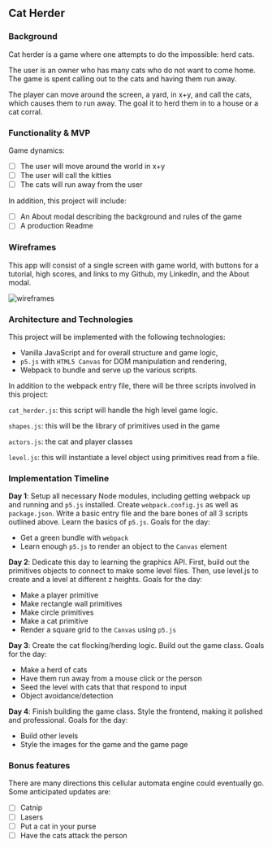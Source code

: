 ## Cat Herder

### Background

Cat herder is a game where one attempts to do the impossible: herd cats.

The user is an owner who has many cats who do not want to come home.
The game is spent calling out to the cats and having them run away.

The player can move around the screen, a yard, in x+y, and call the cats, which
causes them to run away. The goal it to herd them in to a house or a
cat corral.

### Functionality & MVP  

Game dynamics:

- [ ] The user will move around the world in x+y
- [ ] The user will call the kitties
- [ ] The cats will run away from the user

In addition, this project will include:

- [ ] An About modal describing the background and rules of the game
- [ ] A production Readme

### Wireframes

This app will consist of a single screen with game world, with
buttons for a tutorial, high scores, and links to my Github, my LinkedIn,
and the About modal.

![wireframes](images/cat_herder.png)

### Architecture and Technologies

This project will be implemented with the following technologies:

- Vanilla JavaScript and for overall structure and game logic,
- `p5.js` with `HTML5 Canvas` for DOM manipulation and rendering,
- Webpack to bundle and serve up the various scripts.

In addition to the webpack entry file, there will be three scripts involved in this project:

`cat_herder.js`: this script will handle the high level game logic.

`shapes.js`: this will be the library of primitives used in the game

`actors.js`: the cat and player classes

`level.js`: this will instantiate a level object using primitives read
from a file.

### Implementation Timeline

**Day 1**: Setup all necessary Node modules, including getting webpack up and running and `p5.js` installed.  Create `webpack.config.js` as well as `package.json`.  Write a basic entry file and the bare bones of all 3 scripts outlined above.  Learn the basics of `p5.js`.  Goals for the day:

- Get a green bundle with `webpack`
- Learn enough `p5.js` to render an object to the `Canvas` element

**Day 2**: Dedicate this day to learning the graphics API.  First, build out the primitives objects to connect to make some level files.  Then, use level.js to create and a level at different z heights.  Goals for the day:

- Make a player primitive
- Make rectangle wall primitives
- Make circle primitives
- Make a cat primitive
- Render a square grid to the `Canvas` using `p5.js`

**Day 3**: Create the cat flocking/herding logic.  Build out the game class.  Goals for the day:

- Make a herd of cats
- Have them run away from a mouse click or the person
- Seed the level with cats that that respond to input
- Object avoidance/detection

**Day 4**: Finish building the game class. Style the frontend, making it polished and professional.  Goals for the day:

- Build other levels
- Style the images for the game and the game page

### Bonus features

There are many directions this cellular automata engine could eventually go.  Some anticipated updates are:

- [ ] Catnip
- [ ] Lasers
- [ ] Put a cat in your purse
- [ ] Have the cats attack the person
